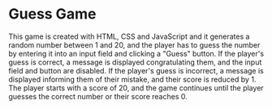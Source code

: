 # Guess Game
This game is created with HTML, CSS and JavaScript and it generates a random number between 1 and 20, and the player has to guess the number by entering it into an input field and clicking a "Guess" button. If the player's guess is correct, a message is displayed congratulating them, and the input field and button are disabled. If the player's guess is incorrect, a message is displayed informing them of their mistake, and their score is reduced by 1. The player starts with a score of 20, and the game continues until the player guesses the correct number or their score reaches 0.